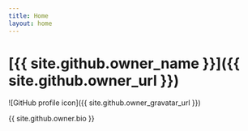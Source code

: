 ```yaml
---
title: Home
layout: home
---
```


# [{{ site.github.owner_name }}]({{ site.github.owner_url }})

![GitHub profile icon]({{ site.github.owner_gravatar_url }})

{{ site.github.owner.bio }}
